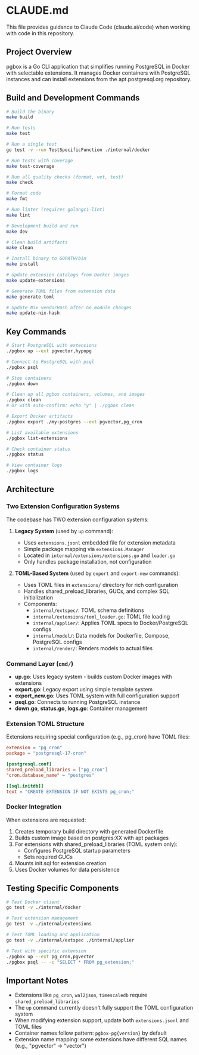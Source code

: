 # CLAUDE.md

This file provides guidance to Claude Code (claude.ai/code) when working with code in this repository.

## Project Overview

pgbox is a Go CLI application that simplifies running PostgreSQL in Docker with selectable extensions. It manages Docker containers with PostgreSQL instances and can install extensions from the apt.postgresql.org repository.

## Build and Development Commands

```bash
# Build the binary
make build

# Run tests
make test

# Run a single test
go test -v -run TestSpecificFunction ./internal/docker

# Run tests with coverage
make test-coverage

# Run all quality checks (format, vet, test)
make check

# Format code
make fmt

# Run linter (requires golangci-lint)
make lint

# Development build and run
make dev

# Clean build artifacts
make clean

# Install binary to GOPATH/bin
make install

# Update extension catalogs from Docker images
make update-extensions

# Generate TOML files from extension data
make generate-toml

# Update Nix vendorHash after Go module changes
make update-nix-hash
```

## Key Commands

```bash
# Start PostgreSQL with extensions
./pgbox up --ext pgvector,hypopg

# Connect to PostgreSQL with psql
./pgbox psql

# Stop containers
./pgbox down

# Clean up all pgbox containers, volumes, and images
./pgbox clean
# Or with auto-confirm: echo "y" | ./pgbox clean

# Export Docker artifacts
./pgbox export ./my-postgres --ext pgvector,pg_cron

# List available extensions
./pgbox list-extensions

# Check container status
./pgbox status

# View container logs
./pgbox logs
```

## Architecture

### Two Extension Configuration Systems

The codebase has TWO extension configuration systems:

1. **Legacy System** (used by `up` command):
   - Uses `extensions.jsonl` embedded file for extension metadata
   - Simple package mapping via `extensions.Manager`
   - Located in `internal/extensions/extensions.go` and `loader.go`
   - Only handles package installation, not configuration

2. **TOML-Based System** (used by `export` and `export-new` commands):
   - Uses TOML files in `extensions/` directory for rich configuration
   - Handles shared_preload_libraries, GUCs, and complex SQL initialization
   - Components:
     - `internal/extspec/`: TOML schema definitions
     - `internal/extensions/toml_loader.go`: TOML file loading
     - `internal/applier/`: Applies TOML specs to Docker/PostgreSQL configs
     - `internal/model/`: Data models for Dockerfile, Compose, PostgreSQL configs
     - `internal/render/`: Renders models to actual files

### Command Layer (`cmd/`)

- **up.go**: Uses legacy system - builds custom Docker images with extensions
- **export.go**: Legacy export using simple template system
- **export_new.go**: Uses TOML system with full configuration support
- **psql.go**: Connects to running PostgreSQL instance
- **down.go**, **status.go**, **logs.go**: Container management

### Extension TOML Structure

Extensions requiring special configuration (e.g., pg_cron) have TOML files:

```toml
extension = "pg_cron"
package = "postgresql-17-cron"

[postgresql.conf]
shared_preload_libraries = ["pg_cron"]
"cron.database_name" = "postgres"

[[sql.initdb]]
text = "CREATE EXTENSION IF NOT EXISTS pg_cron;"
```

### Docker Integration

When extensions are requested:

1. Creates temporary build directory with generated Dockerfile
2. Builds custom image based on postgres:XX with apt packages
3. For extensions with shared_preload_libraries (TOML system only):
   - Configures PostgreSQL startup parameters
   - Sets required GUCs
4. Mounts init.sql for extension creation
5. Uses Docker volumes for data persistence

## Testing Specific Components

```bash
# Test Docker client
go test -v ./internal/docker

# Test extension management
go test -v ./internal/extensions

# Test TOML loading and application
go test -v ./internal/extspec ./internal/applier

# Test with specific extension
./pgbox up --ext pg_cron,pgvector
./pgbox psql -- -c "SELECT * FROM pg_extension;"
```

## Important Notes

- Extensions like `pg_cron`, `wal2json`, `timescaledb` require `shared_preload_libraries`
- The `up` command currently doesn't fully support the TOML configuration system
- When modifying extension support, update both `extensions.jsonl` and TOML files
- Container names follow pattern: `pgbox-pg{version}` by default
- Extension name mapping: some extensions have different SQL names (e.g., "pgvector" → "vector")
